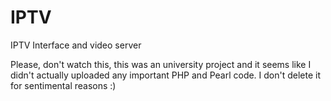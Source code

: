 # IPTV
IPTV Interface and video server

Please, don't watch this, this was an university project and it seems like I didn't actually uploaded any important PHP and Pearl code.
I don't delete it for sentimental reasons :)
